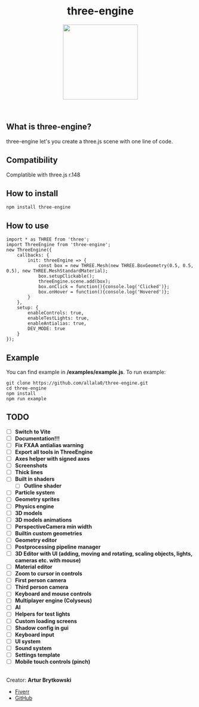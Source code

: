 <h1 align="center"><b>three-engine</b></h1>
<p align="center">
    <img src="https://global.discourse-cdn.com/standard17/uploads/threejs/optimized/2X/e/e4f86d2200d2d35c30f7b1494e96b9595ebc2751_2_1016x1024.png" style="width: 200px;">
</p>
<br>

## What is <b>three-engine</b>?
three-engine let's you create a three.js scene with one line of code.

## Compatibility
Complatible with three.js r.148

## How to install
    npm install three-engine

## How to use
    import * as THREE from 'three';
    import ThreeEngine from 'three-engine';
    new ThreeEngine({
        callbacks: {
            init: threeEngine => {
                const box = new THREE.Mesh(new THREE.BoxGeometry(0.5, 0.5, 0.5), new THREE.MeshStandardMaterial);
                box.setupClickable();
                threeEngine.scene.add(box);
                box.onClick = function(){console.log('Clicked')};
                box.onHover = function(){console.log('Hovered')};
            }
        },
        setup: {
            enableControls: true,
            enableTestLights: true,
            enableAntialias: true,
            DEV_MODE: true
        }
    });

## Example

You can find example in <b>/examples/example.js</b>.
To run example:

    git clone https://github.com/allala0/three-engine.git
    cd three-engine
    npm install
    npm run example

## TODO
- [ ] **Switch to Vite**
- [ ] **Documentation!!!**
- [ ] **Fix FXAA antialias warning**
- [ ] **Export all tools in ThreeEngine**
- [ ] **Axes helper with signed axes**
- [ ] **Screenshots**
- [ ] **Thick lines**
- [ ] **Built in shaders**
    - [ ] **Outline shader**
- [ ] **Particle system**
- [ ] **Geometry sprites**
- [ ] **Physics engine**
- [ ] **3D models**
- [ ] **3D models animations**
- [ ] **PerspectiveCamera min width**
- [ ] **Builtin custom geometries**
- [ ] **Geometry editor**
- [ ] **Postprocessing pipeline manager**
- [ ] **3D Editor with UI (adding, moving and rotating, scaling objects, lights, cameras etc. with mouse)**
- [ ] **Material editor**
- [ ] **Zoom to cursor in controls**
- [ ] **First person camera**
- [ ] **Third person camera**
- [ ] **Keyboard and mouse controls**
- [ ] **Multiplayer engine (Colyseus)**
- [ ] **AI**
- [ ] **Helpers for test lights**
- [ ] **Custom loading screens**
- [ ] **Shadow config in gui**
- [ ] **Keyboard input**
- [ ] **UI system**
- [ ] **Sound system**
- [ ] **Settings template**
- [ ] **Mobile touch controls (pinch)**

<br>
Creator: <b>Artur Brytkowski</b> 
<br>

 - <a target="_blank" href="https://www.fiverr.com/arturbrytkowski">Fiverr</a>
 - <a target="_blank" href="https://github.com/allala0">GitHub</a>
 